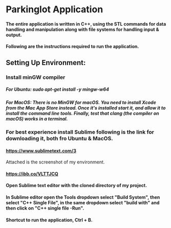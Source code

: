 # Parkinglot Application
#### The entire application is written in C++, using the STL commands for data handling and manipulation along with file systems for handling input & output.

#### Following are the instructions required to run the application.

## Setting Up Environment:
### Install minGW compiler 

##### For Ubuntu: sudo apt-get install -y mingw-w64
##### For MacOS: There is no MinGW for macOS. You need to install Xcode from the Mac App Store instead. Once it's installed start it, and allow it to install the command line tools. Finally, test that clang (the compiler on macOS) works in a terminal.


### For best experience install Sublime following is the link for downloading it, both fro Ubuntu & MacOS.
#### https://www.sublimetext.com/3

Attached is the screenshot of my environment.
#### https://ibb.co/VLTTJCQ

#### Open Sublime text editor with the cloned directory of my project.
#### In Sublime editor open the Tools dropdown select "Build System", then select "C++ Single File", in the same dropdown select "build with" and then click on "C++ single file -Run".
#### Shortcut to run the application, Ctrl + B.

